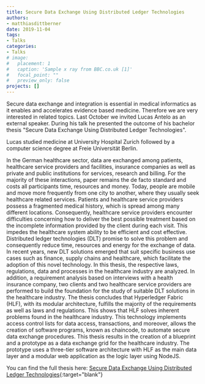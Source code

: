 ```yaml
---
title: Secure Data Exchange Using Distributed Ledger Technologies
authors: 
- matthiasdittberner
date: 2019-11-04
tags: 
- Talks
categories:
- Talks
# image:
#   placement: 1
#   caption: 'Sample x ray from BBC.co.uk [1]'
#   focal_point: ""
#   preview_only: false
projects: []
---
```


Secure data exchange and integration is essential in medical informatics as it
enables and accelerates evidence based medicine. Therefore we are very
interested in related topics. Last October we invited Lucas Antelo as an external
speaker. During his talk he presented the outcome of his bachelor thesis "Secure
Data Exchange Using Distributed Ledger Technologies".

Lucas studied medicine at University Hospital Zurich followed by a computer
science degree at Freie Universit&auml;t Berlin. 

In the German healthcare sector, data are exchanged among patients, healthcare
service providers and facilities, insurance companies as well as private and
public institutions for services, research and billing. For the majority of
these interactions, paper remains the de facto standard and costs all
participants time, resources and money. Today, people are mobile and move more
frequently from one city to another, where they usually seek healthcare related
services. Patients and healthcare service providers possess a fragmented medical
history, which is spread among many different locations. Consequently,
healthcare service providers encounter difficulties concerning how to deliver
the best possible treatment based on the incomplete information provided by the
client during each visit. This impedes the healthcare system ability to be
efficient and cost effective. Distributed ledger technologies (DLT) promise to
solve this problem and consequently reduce time, resources and energy for the
exchange of data. In recent years, new DLT solutions emerged that suit specific
business use cases such as finance, supply chains and healthcare, which
facilitate the adoption of this novel technology. In this thesis, the respective
laws, regulations, data and processes in the healthcare industry are analyzed.
In addition, a requirement analysis based on interviews with a health insurance
company, two clients and two healthcare service providers are performed to build
the foundation for the study of suitable DLT solutions in the healthcare
industry. The thesis concludes that Hyperledger Fabric (HLF), with its modular
architecture, fulfills the majority of the requirements as well as laws and
regulations. This shows that HLF solves inherent problems found in the healthcare
industry. This technology implements access control lists for data access,
transactions, and moreover, allows the creation of software programs, known as
chaincode, to automate secure data exchange procedures. This thesis results in
the creation of a blueprint and a prototype as a data exchange grid for the
healthcare industry. The prototype uses a three-tier software architecture with
HLF as the main data layer and a modular web application as the logic layer
using NodeJS.

You can find the full thesis here: [Secure Data Exchange Using Distributed Ledger Technologies](https://github.com/basacul/Mana/raw/master/documents/Bachelor_Thesis_Final_Version.pdf){:target="blank"}
